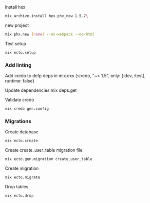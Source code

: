 Install hex 

```sh
mix archive.install hex phx_new 1.5.7\
```

new project 

```sh
mix phx.new [name] --no-webpack --no-html
```

Test setup

```sh
mix ecto.setup
```

### Add linting

Add credo to defp deps in mix.exs
{:credo, "~> 1.5", only: [:dev, :test], runtime: false}

Update dependencies
mix deps.get

Validate credo

```sh
mix credo gen.config
```

### Migrations

Create database

```sh
mix ecto.create
```

Create create_user_table migration file

```sh
mix ecto.gen.migration create_user_table
```

Create migration

```sh
mix ecto.migrate
```

Drop tables

```sh
mix ecto.drop
```
